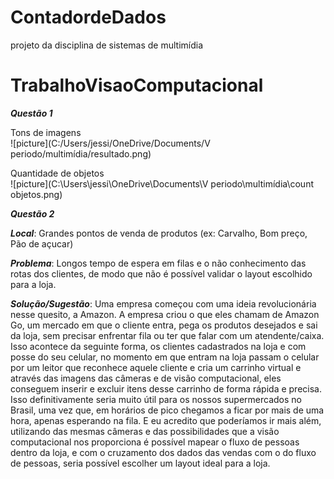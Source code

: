 # ContadordeDados
projeto da disciplina de sistemas de multimídia


# TrabalhoVisaoComputacional

***Questão 1***

Tons de imagens
<br />
![picture](C:/Users/jessi/OneDrive/Documents/V periodo/multimídia/resultado.png)

Quantidade de objetos
<br />
![picture](C:\Users\jessi\OneDrive\Documents\V periodo\multimídia\count objetos.png)


***Questão 2***

***Local***: Grandes pontos de venda de produtos (ex: Carvalho, Bom preço, Pão de açucar)

***Problema***: Longos tempo de espera em filas e o não conhecimento das rotas dos clientes, de modo que não é possível validar o layout escolhido para a loja.

***Solução/Sugestão***: Uma empresa começou com uma ideia revolucionária nesse quesito, a Amazon. A empresa criou o que eles chamam de Amazon Go, um mercado em que o cliente entra, pega os produtos desejados e sai da loja, sem precisar enfrentar fila ou ter que falar com um atendente/caixa. Isso acontece da seguinte forma, os clientes cadastrados na loja e com posse do seu celular, no momento em que entram na loja passam o celular por um leitor que reconhece aquele cliente e cria um carrinho virtual e através das imagens das câmeras e de visão computacional, eles conseguem inserir e excluir itens desse carrinho de forma rápida e precisa. Isso definitivamente seria muito útil para os nossos supermercados no Brasil, uma vez que, em horários de pico chegamos a ficar por mais de uma hora, apenas esperando na fila. E eu acredito que poderíamos ir mais além, utilizando 
das mesmas câmeras e das possibilidades que a visão computacional nos proporciona é possível mapear o fluxo de pessoas dentro da loja, e com o cruzamento dos dados das vendas com o do fluxo de pessoas, seria possível escolher um layout ideal para a loja.
